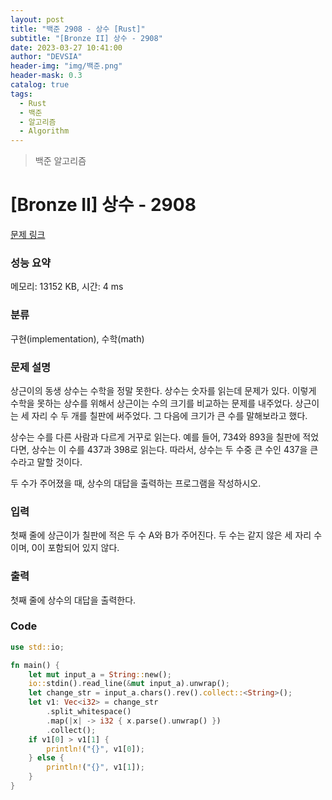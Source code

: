 ```yaml
---
layout: post
title: "백준 2908 - 상수 [Rust]"
subtitle: "[Bronze II] 상수 - 2908"
date: 2023-03-27 10:41:00
author: "DEVSIA"
header-img: "img/백준.png"
header-mask: 0.3
catalog: true
tags:
  - Rust
  - 백준
  - 알고리즘
  - Algorithm
---
```


> 백준 알고리즘

# [Bronze II] 상수 - 2908

[문제 링크](https://www.acmicpc.net/problem/2908)

### 성능 요약

메모리: 13152 KB, 시간: 4 ms

### 분류

구현(implementation), 수학(math)

### 문제 설명

<p>상근이의 동생 상수는 수학을 정말 못한다. 상수는 숫자를 읽는데 문제가 있다. 이렇게 수학을 못하는 상수를 위해서 상근이는 수의 크기를 비교하는 문제를 내주었다. 상근이는 세 자리 수 두 개를 칠판에 써주었다. 그 다음에 크기가 큰 수를 말해보라고 했다.</p>

<p>상수는 수를 다른 사람과 다르게 거꾸로 읽는다. 예를 들어, 734와 893을 칠판에 적었다면, 상수는 이 수를 437과 398로 읽는다. 따라서, 상수는 두 수중 큰 수인 437을 큰 수라고 말할 것이다.</p>

<p>두 수가 주어졌을 때, 상수의 대답을 출력하는 프로그램을 작성하시오.</p>

### 입력

 <p>첫째 줄에 상근이가 칠판에 적은 두 수 A와 B가 주어진다. 두 수는 같지 않은 세 자리 수이며, 0이 포함되어 있지 않다.</p>

### 출력

 <p>첫째 줄에 상수의 대답을 출력한다.</p>

### Code

```rs
use std::io;

fn main() {
    let mut input_a = String::new();
    io::stdin().read_line(&mut input_a).unwrap();
    let change_str = input_a.chars().rev().collect::<String>();
    let v1: Vec<i32> = change_str
        .split_whitespace()
        .map(|x| -> i32 { x.parse().unwrap() })
        .collect();
    if v1[0] > v1[1] {
        println!("{}", v1[0]);
    } else {
        println!("{}", v1[1]);
    }
}

```
